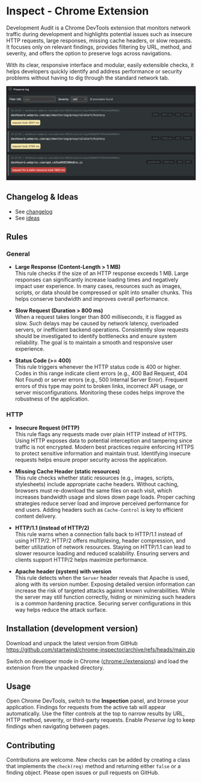 # Inspect - Chrome Extension

Development Audit is a Chrome DevTools extension that monitors network traffic during development and highlights
potential issues such as insecure HTTP requests, large responses, missing cache headers, or slow requests. It focuses
only on relevant findings, provides filtering by URL, method, and severity, and offers the option to preserve logs
across navigations.

With its clear, responsive interface and modular, easily extensible checks, it helps developers
quickly identify and address performance or security problems without having to dig through the standard network tab.

![Dev Tools Panel](docs/dev-tools.png)

## Changelog & Ideas

- See [changelog](docs/changelog.md)
- See [ideas](docs/ideas.md)

## Rules

### General

- **Large Response (Content-Length > 1 MB)**  
  This rule checks if the size of an HTTP response exceeds 1 MB. Large responses can significantly increase loading
  times and negatively impact user experience. In many cases, resources such as images, scripts, or data should be
  compressed or split into smaller chunks. This helps conserve bandwidth and improves overall performance.

- **Slow Request (Duration > 800 ms)**  
  When a request takes longer than 800 milliseconds, it is flagged as slow. Such delays may be caused by network
  latency, overloaded servers, or inefficient backend operations. Consistently slow requests should be investigated to
  identify bottlenecks and ensure system reliability. The goal is to maintain a smooth and responsive user experience.

- **Status Code (>= 400)**  
  This rule triggers whenever the HTTP status code is 400 or higher. Codes in this range indicate client errors (e.g.,
  400 Bad Request, 404 Not Found) or server errors (e.g., 500 Internal Server Error). Frequent errors of this type may
  point to broken links, incorrect API usage, or server misconfigurations. Monitoring these codes helps improve the
  robustness of the application.

### HTTP

- **Insecure Request (HTTP)**  
  This rule flags any requests made over plain HTTP instead of HTTPS. Using HTTP exposes data to potential interception
  and tampering since traffic is not encrypted. Modern best practices require enforcing HTTPS to protect sensitive
  information and maintain trust. Identifying insecure requests helps ensure proper security across the application.

- **Missing Cache Header (static resources)**  
  This rule checks whether static resources (e.g., images, scripts, stylesheets) include appropriate cache headers.
  Without caching, browsers must re-download the same files on each visit, which increases bandwidth usage and slows
  down page loads. Proper caching strategies reduce server load and improve perceived performance for end users. Adding
  headers such as `Cache-Control` is key to efficient content delivery.

- **HTTP/1.1 (instead of HTTP/2)**  
  This rule warns when a connection falls back to HTTP/1.1 instead of using HTTP/2. HTTP/2 offers multiplexing, header
  compression, and better utilization of network resources. Staying on HTTP/1.1 can lead to slower resource loading and
  reduced scalability. Ensuring servers and clients support HTTP/2 helps maximize performance.

- **Apache header (system) with version**  
  This rule detects when the `Server` header reveals that Apache is used, along with its version number. Exposing
  detailed version information can increase the risk of targeted attacks against known vulnerabilities. While the server
  may still function correctly, hiding or minimizing such headers is a common hardening practice. Securing server
  configurations in this way helps reduce the attack surface.

## Installation (development version)

Download and unpack the latest version from GitHub
https://github.com/startwind/chrome-inspector/archive/refs/heads/main.zip

Switch on developer mode in Chrome ([chrome://extensions](chrome://extensions)) and load the extension from the unpacked
directory.

## Usage

Open Chrome DevTools, switch to the **Inspection** panel, and browse your application. Findings for requests from
the active tab will appear automatically. Use the filter controls at the top to narrow results by URL, HTTP method,
severity, or third-party requests. Enable *Preserve log* to keep findings when navigating between pages.

## Contributing

Contributions are welcome. New checks can be added by creating a class that implements the `check(req)` method and
returning either `false` or a finding object. Please open issues or pull requests on GitHub.